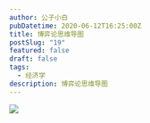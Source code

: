 ```yaml
---
author: 公子小白
pubDatetime: 2020-06-12T16:25:00Z
title: 博弈论思维导图
postSlug: "19"
featured: false
draft: false
tags:
  - 经济学
description: 博弈论思维导图
---
```


![](@assets/images/19-gametheory.jpg)
